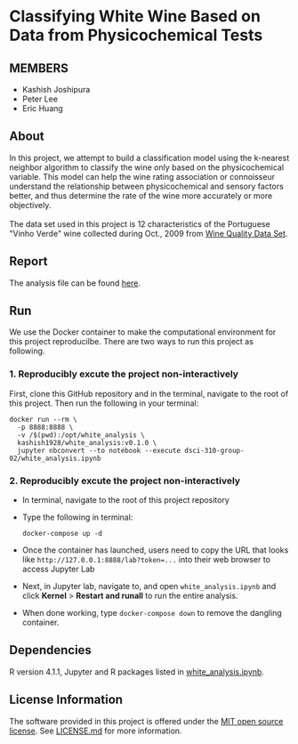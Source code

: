 # Classifying White Wine Based on Data from Physicochemical Tests 

## MEMBERS
- Kashish Joshipura
- Peter Lee
- Eric Huang

## About
In this project, we attempt to build a classification model using the k-nearest neighbor algorithm to classify the wine only based on the physicochemical variable. This model can help the wine rating association or connoisseur understand the relationship between physicochemical and sensory factors better, and thus determine the rate of the wine more accurately or more objectively.  
<br>
The data set used in this project is 12 characteristics of the Portuguese "Vinho Verde" wine collected during Oct., 2009 from [Wine Quality Data Set](https://archive.ics.uci.edu/ml/datasets/wine+quality).

## Report
The analysis file can be found [here](white_analysis.ipynb).

## Run
We use the Docker container to make the computational environment for this project reproducilbe. There are two ways to run this project as following.  
### 1. Reproducibly excute the project non-interactively
First, clone this GitHub repository and in the terminal, navigate to the root of this project.
Then run the following in your terminal:

```
docker run --rm \
  -p 8888:8888 \
  -v /$(pwd):/opt/white_analysis \
  kashish1928/white_analysis:v0.1.0 \
  jupyter nbconvert --to notebook --execute dsci-310-group-02/white_analysis.ipynb
```

### 2. Reproducibly excute the project non-interactively

- In terminal, navigate to the root of this project repository
- Type the following in terminal:

  ```
  docker-compose up -d
  ```
- Once the container has launched, users need to copy the URL that looks like `http://127.0.0.1:8888/lab?token=...` into their web browser to access Jupyter Lab
- Next, in Jupyter lab, navigate to, and open `white_analysis.ipynb` and click **Kernel** > **Restart and runall** to run the entire analysis.
- When done working, type `docker-compose down` to remove the dangling container.

## Dependencies
R version 4.1.1, Jupyter and R packages listed in [white_analysis.ipynb](white_analysis.ipynb).

## License Information
The software provided in this project is offered under the [MIT open source license](https://opensource.org/licenses/MIT). See [LICENSE.md](LICENSE.md) for more information. 

